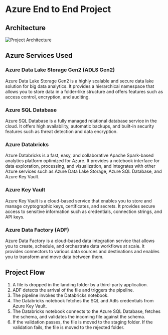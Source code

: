# Azure End to End Project 


## Architecture

![Project Architecture](./img/Project_Archiecture.png)

## Azure Services Used

### Azure Data Lake Storage Gen2 (ADLS Gen2)
Azure Data Lake Storage Gen2 is a highly scalable and secure data lake solution for big data analytics. It provides a hierarchical namespace that allows you to store data in a folder-like structure and offers features such as access control, encryption, and auditing.

### Azure SQL Database
Azure SQL Database is a fully managed relational database service in the cloud. It offers high availability, automatic backups, and built-in security features such as threat detection and data encryption.

### Azure Databricks
Azure Databricks is a fast, easy, and collaborative Apache Spark-based analytics platform optimized for Azure. It provides a notebook interface for data exploration, processing, and visualization, and integrates with other Azure services such as Azure Data Lake Storage, Azure SQL Database, and Azure Key Vault.

### Azure Key Vault
Azure Key Vault is a cloud-based service that enables you to store and manage cryptographic keys, certificates, and secrets. It provides secure access to sensitive information such as credentials, connection strings, and API keys.

### Azure Data Factory (ADF)
Azure Data Factory is a cloud-based data integration service that allows you to create, schedule, and orchestrate data workflows at scale. It provides connectors to various data sources and destinations and enables you to transform and move data between them.


## Project Flow

1. A file is dropped in the landing folder by a third-party application.
2. ADF detects the arrival of the file and triggers the pipeline.
3. The pipeline invokes the Databricks notebook.
4. The Databricks notebook fetches the SQL and Adls credentials from Azure Key Vault.
5. The Databricks notebook connects to the Azure SQL Database, fetches the schema, and validates the incoming file against the schema.
6. If the validation passes, the file is moved to the staging folder. If the validation fails, the file is moved to the rejected folder.

